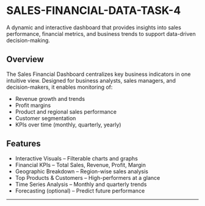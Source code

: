 # SALES-FINANCIAL-DATA-TASK-4


A dynamic and interactive dashboard that provides insights into sales performance, financial metrics, and business trends to support data-driven decision-making.


## Overview

The Sales Financial Dashboard centralizes key business indicators in one intuitive view. Designed for business analysts, sales managers, and decision-makers, it enables monitoring of:

- Revenue growth and trends
- Profit margins
- Product and regional sales performance
- Customer segmentation
- KPIs over time (monthly, quarterly, yearly)



## Features

- Interactive Visuals – Filterable charts and graphs
- Financial KPIs – Total Sales, Revenue, Profit, Margin
- Geographic Breakdown – Region-wise sales analysis
- Top Products & Customers – High-performers at a glance
- Time Series Analysis – Monthly and quarterly trends
- Forecasting (optional) – Predict future performance

---
